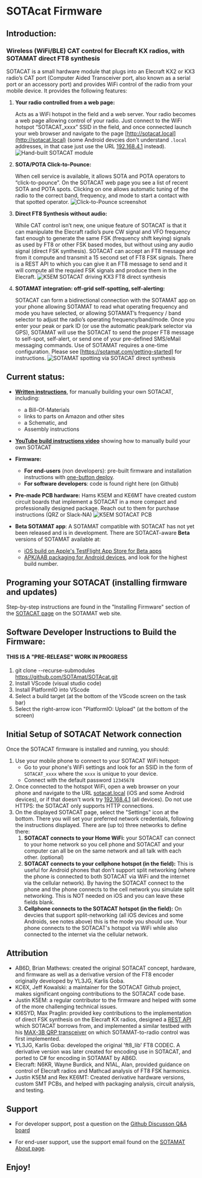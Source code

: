 # SOTAcat Firmware

## Introduction:

### Wireless (WiFi/BLE) CAT control for Elecraft KX radios, with SOTAMAT direct FT8 synthesis

SOTACAT is a small hardware module that plugs into an Elecraft KX2 or KX3 radio’s CAT port (Computer Aided Transceiver port, also known as a serial port or an accessory port) and provides WiFi control of the radio from your mobile device. It provides the following features:

1. **Your radio controlled from a web page:**

   Acts as a WiFi hotspot in the field and a web server. Your radio becomes a web page allowing control of your radio. Just connect to the WiFi hotspot “SOTACAT_xxxx” SSID in the field, and once connected launch your web browser and navigate to the page [http://sotacat.local](http://sotacat.local) (some Android devcies don't understand `.local` addresses, in that case just use the URL [192.168.4.1](192.168.4.1) instead).
   ![Hand-built SOTACAT module](https://sotamat.com/wp-content/uploads/2024/02/image-2.png)

2. **SOTA/POTA Click-to-Pounce:**

   When cell service is available, it allows SOTA and POTA operators to “click-to-pounce”. On the SOTACAT web page you see a list of recent SOTA and POTA spots. Clicking on one allows automatic tuning of the radio to the correct band, frequency, and mode to start a contact with that spotted operator.
   ![Click-to-Pounce screenshot](https://sotamat.com/wp-content/uploads/2024/03/SOTACAT-SOTA-POTA-screenshot.png)

3. **Direct FT8 Synthesis without audio:**

   While CAT control isn’t new, one unique feature of SOTACAT is that it can manipulate the Elecraft radio’s pure CW signal and VFO frequency fast enough to generate the same FSK (frequency shift keying) signals as used by FT8 or other FSK based modes, but without using any audio signal (direct FSK synthesis). SOTACAT can accept an FT8 message and from it compute and transmit a 15 second set of FT8 FSK signals. There is a REST API to which you can give it an FT8 message to send and it will compute all the requied FSK signals and produce them in the Elecraft.
   ![K5EM SOTACAT driving KX3 FT8 direct synthesis](https://sotamat.com/wp-content/uploads/2024/03/K5EM-case-300x226.jpg)

4. **SOTAMAT integration: off-grid self-spotting, self-alerting:**

   SOTACAT can form a bidirectional connection with the SOTAMAT app on your phone allowing SOTAMAT to read what operating frequency and mode you have selected, or allowing SOTAMAT’s frequency / band selector to adjust the radio’s operating frequency/band/mode. Once you enter your peak or park ID (or use the automatic peak/park selector via GPS), SOTAMAT will use the SOTACAT to send the proper FT8 message to self-spot, self-alert, or send one of your pre-defined SMS/eMail messaging commands. Use of SOTAMAT requires a one-time configuration. Please see [https://sotamat.com/getting-started] for instructions.
   ![SOTAMAT spotting via SOTACAT direct synthesis](https://sotamat.com/wp-content/uploads/2024/03/SOTACAT-SOTAMAT-integration.png)

## Current status:

- **[Written instructions](https://github.com/SOTAmat/SOTAcat/blob/main/Docs/Hardware/SOTACAT%20BOM%20-%20schematic%20-%20assembly%20instructions.pdf)**, for manually building your own SOTACAT, including:

  - a Bill-Of-Materials
  - links to parts on Amazon and other sites
  - a Schematic, and
  - Assembly instructions

- **[YouTube build instructions video](https://www.youtube.com/watch?v=iD3S-9icRn0)** showing how to manually build your own SOTACAT

- **Firmware:**

  - **For end-users** (non developers): pre-built firmware and installation instructions with [one-button deploy](https://sotamat.com/sotacat).
  - **For software developers**: code is found right here (on Github)

- **Pre-made PCB hardware:** Hams K5EM and KE6MT have created custom circuit boards that implement a SOTACAT in a more compact and professionally designed package. Reach out to them for purchase instructions (QRZ or Slack-NA)
  ![K5EM SOTACAT PCB](https://sotamat.com/wp-content/uploads/2024/03/K5EM-board-300x163.jpg)

- **Beta SOTAMAT app**: A SOTAMAT compatible with SOTACAT has not yet been released and is in development. There are SOTACAT-aware **Beta** versions of SOTAMAT available at:
  - [iOS build on Apple's TestFlight App Store for Beta apps](https://testflight.apple.com/join/UQuW6g1E)
  - [APK/AAB packaging for Android devices](https://1drv.ms/f/s!AhZ33h8betkWjOpAp6J0kgMQex3OWQ?e=xlfzSQ), and look for the highest build number.

## Programing your SOTACAT (installing firmware and updates)

Step-by-step instructions are found in the "Installing Firmware" section of the [SOTACAT page](https://sotamat.com/sotacat#InstallingFirmware) on the SOTAMAT web site.

## Software Developer Instructions to Build the Firmware:

#### THIS IS A "PRE-RELEASE" WORK IN PROGRESS

1. git clone --recurse-submodules https://github.com/SOTAmat/SOTAcat.git
2. Install VScode (visual studio code)
3. Install PlatformIO into VScode
4. Select a build target (at the bottom of the VScode screen on the task bar)
5. Select the right-arrow icon "PlatformIO: Upload" (at the bottom of the screen)

## Initial Setup of SOTACAT Network connection

Once the SOTACAT firmware is installed and running, you should:

1. Use your mobile phone to connect to your SOTACAT WiFi hotspot:
   - Go to your phone's WiFi settings and look for an SSID in the form of `SOTACAT_xxxx` where the `xxxx` is unique to your device.
   - Connect with the default password `12345678`
1. Once connected to the hotspot WiFi, open a web browser on your phone and navigate to the URL [sotacat.local](sotacat.local) (iOS and some Android devices), or if that doesn't work try [192.168.4.1](192.168.4.1) (all devices). Do not use HTTPS: the SOTACAT only supports HTTP connections.
1. On the displayed SOTACAT page, select the "Settings" icon at the bottom. There you will set your preferred network credentials, following the instructions displayed. There are (up to) three networks to define there:
   1. **SOTACAT connects to your Home WiFi:** your SOTACAT can connect to your home network so you cell phone and SOTACAT and your computer can all be on the same network and all talk with each other. (optional)
   1. **SOTACAT connects to your cellphone hotspot (in the field):** This is useful for Android phones that don't support split networking (where the phone is connected to both SOTACAT via WiFi and the internet via the cellular network). By having the SOTACAT connect to the phone and the phone connects to the cell network you simulate split networking. This is NOT needed on iOS and you can leave these fields blank.
   1. **Cellphone connects to the SOTACAT hotspot (in the field):** On devcies that support split-networking (all iOS devices and some Androids, see notes above) this is the mode you should use. Your phone connects to the SOTACAT's hotspot via WiFi while also connected to the internet via the cellular network.

## Attribution

- AB6D, Brian Mathews: created the original SOTACAT concept, hardware, and firmware as well as a derivative version of the FT8 encoder originally developed by YL3JG, Karlis Goba.
- KC6X, Jeff Kowalski: a maintainer for the SOTACAT Github project, makes significant ongoing contributions to the SOTACAT code base.
- Justin K5EM: a regular contributor to the firmware and helped with some of the more challenging technical issues.
- KI6SYD, Max Praglin: provided key contributions to the implementation of direct FSK synthesis on the Elecraft KX radios, designed a [REST API](https://app.swaggerhub.com/apis-docs/KI6SYD_1/MAX-3B/1.0.2) which SOTACAT borrows from, and implemented a similar testbed with his [MAX-3B QRP transceiver](https://www.ki6syd.com/max-3b-qrp-radio) on which SOTAMAT-to-radio control was first implemented.
- YL3JG, Karlis Goba: developed the original 'ft8_lib' FT8 CODEC. A derivative version was later created for encoding use in SOTACAT, and ported to C# for encoding in SOTAMAT by AB6D.
- Elecraft: N6KR, Wayne Burdick, and N1AL, Alan, provided guidance on control of Elecraft radios and Mathcad analysis of FT8 FSK harmonics.
- Justin K5EM and Rex KE6MT: Created derivative hardware versions, custom SMT PCBs, and helped with packaging analysis, circuit analysis, and testing.

## Support

- For developer support, post a question on the [Github Discusson Q&A board](https://github.com/SOTAmat/SOTAcat/discussions/categories/q-a)

- For end-user support, use the support email found on the [SOTAMAT About page](https://sotamat.com/about/#support).

## Enjoy!

